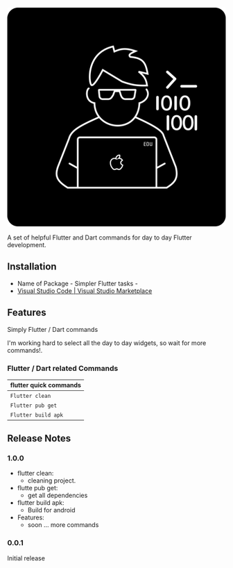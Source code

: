 ![Header](https://github.com/Eldiyar0220/simpler-flutter-tasks/blob/main/images/eldiyar_profile_icon.png)

<!-- ![Your Extension Name](URL_TO_NEW_IMAGE) -->
A set of helpful Flutter and Dart commands for day to day Flutter development.

## Installation

- Name of Package - Simpler Flutter tasks -
- [Visual Studio Code | Visual Studio Marketplace]([https://marketplace.visualstudio.com/items?itemName=task.vscode-task](https://marketplace.visualstudio.com/items?itemName=Eldiyar-Dev.simpler-flutter-tasks))



## Features

Simply Flutter / Dart commands

I'm working hard to select all the day to day widgets, so wait for more commands!.

### Flutter / Dart related Commands

| flutter quick commands   |
| ------------------------------------ |
| `Flutter clean`                      |
| `Flutter pub get`                    |
| `Flutter build apk`                  |

## Release Notes



### 1.0.0

- flutter clean:
  - cleaning project.
- flutte pub get:
  - get all dependencies 
- flutter build apk:
  - Build for android
- Features:
  - soon ... more commands

### 0.0.1

Initial release
